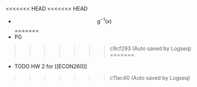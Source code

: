 <<<<<<< HEAD
<<<<<<< HEAD
- $$g^{-1}(x)$$
=======
- PG
>>>>>>> c9cf293 (Auto saved by Logseq)
=======
- TODO HW 2 for [[ECON260]]
>>>>>>> c11ac40 (Auto saved by Logseq)
